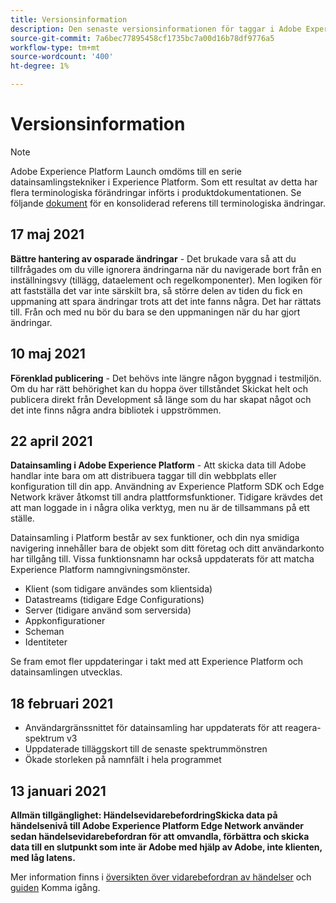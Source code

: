 ```yaml
---
title: Versionsinformation
description: Den senaste versionsinformationen för taggar i Adobe Experience Platform.
source-git-commit: 7a6bec77895458cf1735bc7a00d16b78df9776a5
workflow-type: tm+mt
source-wordcount: '400'
ht-degree: 1%

---
```


# Versionsinformation

>[!NOTE]
>
>Adobe Experience Platform Launch omdöms till en serie datainsamlingstekniker i Experience Platform. Som ett resultat av detta har flera terminologiska förändringar införts i produktdokumentationen. Se följande [dokument](../term-updates.md) för en konsoliderad referens till terminologiska ändringar.

## 17 maj 2021

**Bättre hantering av osparade ändringar**  - Det brukade vara så att du tillfrågades om du ville ignorera ändringarna när du navigerade bort från en inställningsvy (tillägg, dataelement och regelkomponenter). Men logiken för att fastställa det var inte särskilt bra, så större delen av tiden du fick en uppmaning att spara ändringar trots att det inte fanns några.  Det har rättats till.  Från och med nu bör du bara se den uppmaningen när du har gjort ändringar.

## 10 maj 2021

**Förenklad publicering**  - Det behövs inte längre någon byggnad i testmiljön.  Om du har rätt behörighet kan du hoppa över tillståndet Skickat helt och publicera direkt från Development så länge som du har skapat något och det inte finns några andra bibliotek i uppströmmen.

## 22 april 2021

**Datainsamling i Adobe Experience Platform**  - Att skicka data till Adobe handlar inte bara om att distribuera taggar till din webbplats eller konfiguration till din app.  Användning av Experience Platform SDK och Edge Network kräver åtkomst till andra plattformsfunktioner.  Tidigare krävdes det att man loggade in i några olika verktyg, men nu är de tillsammans på ett ställe.

Datainsamling i Platform består av sex funktioner, och din nya smidiga navigering innehåller bara de objekt som ditt företag och ditt användarkonto har tillgång till.  Vissa funktionsnamn har också uppdaterats för att matcha Experience Platform namngivningsmönster.

* Klient (som tidigare användes som klientsida)
* Datastreams (tidigare Edge Configurations)
* Server (tidigare använd som serversida)
* Appkonfigurationer
* Scheman
* Identiteter

Se fram emot fler uppdateringar i takt med att Experience Platform och datainsamlingen utvecklas.

## 18 februari 2021

* Användargränssnittet för datainsamling har uppdaterats för att reagera-spektrum v3
* Uppdaterade tilläggskort till de senaste spektrummönstren
* Ökade storleken på namnfält i hela programmet

## 13 januari 2021

**Allmän tillgänglighet: HändelsevidarebefordringSkicka data på händelsenivå till Adobe Experience Platform Edge Network använder sedan händelsevidarebefordran för att omvandla, förbättra och skicka data till en slutpunkt som inte är Adobe med hjälp av Adobe, inte klienten, med låg latens.** 

Mer information finns i [översikten över vidarebefordran av händelser](../ui/event-forwarding/overview.md) och [guiden](../ui/event-forwarding/getting-started.md) Komma igång.
